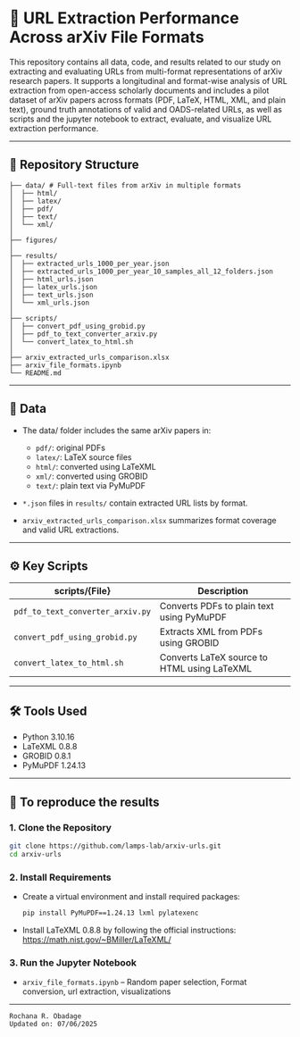 # 🧾 URL Extraction Performance Across arXiv File Formats

This repository contains all data, code, and results related to our study on extracting and evaluating URLs from multi-format representations of arXiv research papers. It supports a longitudinal and format-wise analysis of URL extraction from open-access scholarly documents and includes a pilot dataset of arXiv papers across formats (PDF, LaTeX, HTML, XML, and plain text), ground truth annotations of valid and OADS-related URLs, as well as scripts and the jupyter notebook to extract, evaluate, and visualize URL extraction performance.

---

## 📂 Repository Structure

```
├── data/ # Full-text files from arXiv in multiple formats
│  ├── html/ 
│  ├── latex/ 
│  ├── pdf/ 
│  ├── text/ 
│  └── xml/ 
│
├── figures/ 
│
├── results/ 
│  ├── extracted_urls_1000_per_year.json
│  ├── extracted_urls_1000_per_year_10_samples_all_12_folders.json
│  ├── html_urls.json
│  ├── latex_urls.json
│  ├── text_urls.json
│  └── xml_urls.json
│
├── scripts/
│  ├── convert_pdf_using_grobid.py
│  ├── pdf_to_text_converter_arxiv.py
│  └── convert_latex_to_html.sh
│
├── arxiv_extracted_urls_comparison.xlsx 
├── arxiv_file_formats.ipynb
└── README.md

```

---

## 📁 Data

- The data/ folder includes the same arXiv papers in:

   - `pdf/`: original PDFs
   - `latex/`: LaTeX source files
   - `html/`: converted using LaTeXML
   - `xml/`: converted using GROBID
   - `text/`: plain text via PyMuPDF
   
- `*.json` files in `results/` contain extracted URL lists by format.
- `arxiv_extracted_urls_comparison.xlsx` summarizes format coverage and valid URL extractions.
---

## ⚙️ Key Scripts

| scripts/{File}                         | Description                                      |
|------------------------------------|--------------------------------------------------|
| `pdf_to_text_converter_arxiv.py`   | Converts PDFs to plain text using PyMuPDF       |
| `convert_pdf_using_grobid.py`      | Extracts XML from PDFs using GROBID             |
| `convert_latex_to_html.sh`         | Converts LaTeX source to HTML using LaTeXML     |

---

## 🛠️ Tools Used

- Python 3.10.16
- LaTeXML 0.8.8
- GROBID 0.8.1
- PyMuPDF 1.24.13

---
## 🚀 To reproduce the results

### 1. Clone the Repository

```bash
git clone https://github.com/lamps-lab/arxiv-urls.git
cd arxiv-urls
```

### 2. Install Requirements

- Create a virtual environment and install required packages:

    ```bash
    pip install PyMuPDF==1.24.13 lxml pylatexenc

    ```
- Install LaTeXML 0.8.8 by following the official instructions: https://math.nist.gov/~BMiller/LaTeXML/

### 3. Run the Jupyter Notebook

- `arxiv_file_formats.ipynb` – Random paper selection, Format conversion, url extraction, visualizations
---


<!-- ## 📚 Citation -->


<!-- ```bibtex

``` 
--- -->

```
Rochana R. Obadage 
Updated on: 07/06/2025

```